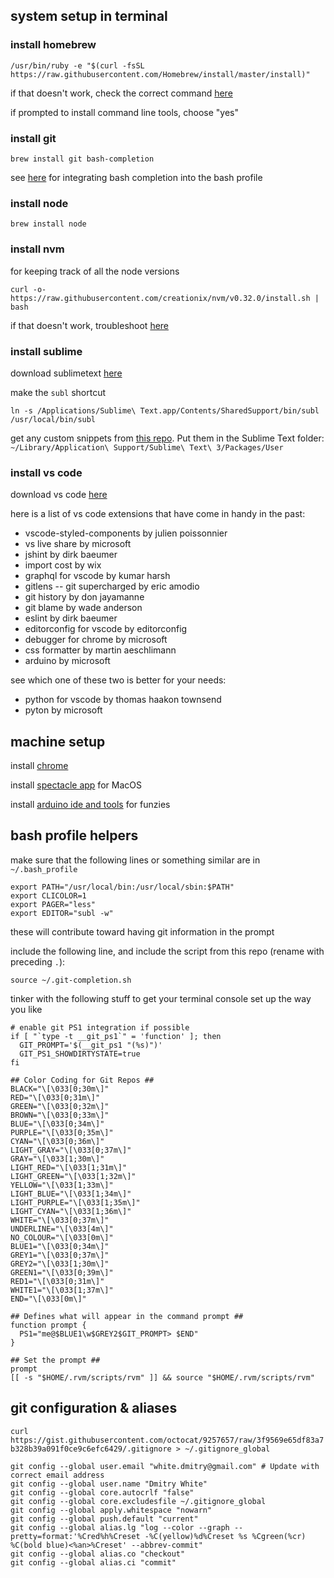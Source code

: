 ## system setup in terminal

### install homebrew

`/usr/bin/ruby -e "$(curl -fsSL https://raw.githubusercontent.com/Homebrew/install/master/install)"`

if that doesn't work, check the correct command [here](http://brew.sh/)

if prompted to install command line tools, choose "yes"

### install git

`brew install git bash-completion`

see [here](https://github.com/bobthecow/git-flow-completion/wiki/Install-Bash-git-completion) for integrating bash completion into the bash profile

### install node

`brew install node`

### install nvm

for keeping track of all the node versions

`curl -o- https://raw.githubusercontent.com/creationix/nvm/v0.32.0/install.sh | bash`

if that doesn't work, troubleshoot [here](http://nvm.sh)

### install sublime

download sublimetext [here](https://www.sublimetext.com/3)

make the `subl` shortcut

`ln -s /Applications/Sublime\ Text.app/Contents/SharedSupport/bin/subl /usr/local/bin/subl`

get any custom snippets from [this repo](./Sublime_Text_Snippets/).  Put them in the Sublime Text folder: `~/Library/Application\ Support/Sublime\ Text\ 3/Packages/User`

### install vs code

download vs code [here](https://code.visualstudio.com/download)

here is a list of vs code extensions that have come in handy in the past:

* vscode-styled-components by julien poissonnier
* vs live share by microsoft
* jshint by dirk baeumer
* import cost by wix
* graphql for vscode by kumar harsh
* gitlens -- git supercharged by eric amodio
* git history by don jayamanne
* git blame by wade anderson
* eslint by dirk baeumer
* editorconfig for vscode by editorconfig
* debugger for chrome by microsoft
* css formatter by martin aeschlimann
* arduino by microsoft

see which one of these two is better for your needs:
* python for vscode by thomas haakon townsend
* pyton by microsoft

## machine setup

install [chrome](https://www.google.com/chrome/)

install [spectacle app](https://www.spectacleapp.com/) for MacOS

install [arduino ide and tools](https://www.arduino.cc/en/Main/Software) for funzies

## bash profile helpers

make sure that the following lines or something similar are in `~/.bash_profile`

```
export PATH="/usr/local/bin:/usr/local/sbin:$PATH"
export CLICOLOR=1
export PAGER="less"
export EDITOR="subl -w"
```

these will contribute toward having git information in the prompt

include the following line, and include the script from this repo (rename with preceding `.`):

```
source ~/.git-completion.sh
```

tinker with the following stuff to get your terminal console set up the way you like

```
# enable git PS1 integration if possible
if [ "`type -t __git_ps1`" = 'function' ]; then
  GIT_PROMPT='$(__git_ps1 "(%s)")'
  GIT_PS1_SHOWDIRTYSTATE=true
fi

## Color Coding for Git Repos ##
BLACK="\[\033[0;30m\]"
RED="\[\033[0;31m\]"
GREEN="\[\033[0;32m\]"
BROWN="\[\033[0;33m\]"
BLUE="\[\033[0;34m\]"
PURPLE="\[\033[0;35m\]"
CYAN="\[\033[0;36m\]"
LIGHT_GRAY="\[\033[0;37m\]"
GRAY="\[\033[1;30m\]"
LIGHT_RED="\[\033[1;31m\]"
LIGHT_GREEN="\[\033[1;32m\]"
YELLOW="\[\033[1;33m\]"
LIGHT_BLUE="\[\033[1;34m\]"
LIGHT_PURPLE="\[\033[1;35m\]"
LIGHT_CYAN="\[\033[1;36m\]"
WHITE="\[\033[0;37m\]"
UNDERLINE="\[\033[4m\]"
NO_COLOUR="\[\033[0m\]"
BLUE1="\[\033[0;34m\]"
GREY1="\[\033[0;37m\]"
GREY2="\[\033[1;30m\]"
GREEN1="\[\033[0;39m\]"
RED1="\[\033[0;31m\]"
WHITE1="\[\033[1;37m\]"
END="\[\033[0m\]"

## Defines what will appear in the command prompt ##
function prompt {
  PS1="me@$BLUE1\w$GREY2$GIT_PROMPT> $END"
}

## Set the prompt ##
prompt
[[ -s "$HOME/.rvm/scripts/rvm" ]] && source "$HOME/.rvm/scripts/rvm"
```

## git configuration & aliases

`curl https://gist.githubusercontent.com/octocat/9257657/raw/3f9569e65df83a7b328b39a091f0ce9c6efc6429/.gitignore > ~/.gitignore_global`

```
git config --global user.email "white.dmitry@gmail.com" # Update with correct email address
git config --global user.name "Dmitry White"
git config --global core.autocrlf "false"
git config --global core.excludesfile ~/.gitignore_global
git config --global apply.whitespace "nowarn"
git config --global push.default "current"
git config --global alias.lg "log --color --graph --pretty=format:'%Cred%h%Creset -%C(yellow)%d%Creset %s %Cgreen(%cr) %C(bold blue)<%an>%Creset' --abbrev-commit"
git config --global alias.co "checkout"
git config --global alias.ci "commit"
```
